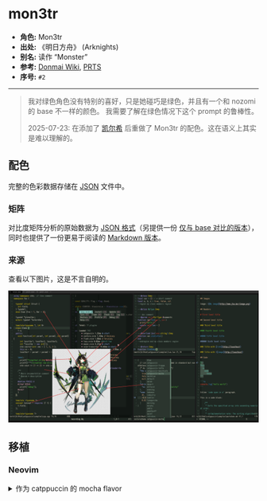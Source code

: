 # mon3tr

- **角色:** Mon3tr
- **出处:** 《明日方舟》 (Arknights)
- **别名:** 读作 “Monster”
- **参考:** [Donmai Wiki](<https://donmai.moe/wiki_pages/mon3tr_(arknights)>), [PRTS](https://prts.wiki/w/Mon3tr)
- **序号:** `#2`

---

> 我对绿色角色没有特别的喜好，只是她碰巧是绿色，并且有一个和 nozomi 的 base 不一样的颜色。
我需要了解在绿色情况下这个 prompt 的鲁棒性。
>
> 2025-07-23: 在添加了 [凯尔希](../kal'tsit_(arknights)/README.md) 后重做了 Mon3tr 的配色。这在语义上其实是难以理解的。

## 配色

完整的色彩数据存储在 [JSON](mon3tr.json) 文件中。

### 矩阵

对比度矩阵分析的原始数据为 [JSON 格式](contrast.json)（另提供一份 [仅与 base 对比的版本](base-contrast.json)），同时也提供了一份更易于阅读的 [Markdown 版本](contrast.md)。

### 来源

查看以下图片，这是不言自明的。

![mon3tr-sample](./assets/sample.png)

## 移植

### Neovim

<details>
  <summary>作为 catppuccin 的 mocha flavor</summary>

```lua
mocha = {
-- mon3tr

    rosewater = "#f5e5e0",
    flamingo = "#f2c9c0",
    pink = "#ffb0c9",
    mauve = "#b8a4ff",
    red = "#FF442E",
    maroon = "#B03A33",
    peach = "#f7bd8f",
    yellow = "#fcd912",
    green = "#5ad641",
    teal = "#5fb8a8",
    sky = "#96d8d0",
    sapphire = "#4d9fd0",
    blue = "#3c8dd9",
    lavender = "#a1c1ff",


    text = "#e8e1cf",
    subtext0 = "#cdbe97",
    subtext1 = "#dacfb3",

    base = "#1f2722",
    mantle = "#181e1a",
    crust = "#111513",
    surface0 = "#313d35",
    surface1 = "#435449",
    surface2 = "#556b5d",
    overlay0 = "#678171",
    overlay1 = "#7b9685",
    overlay2 = "#92a89a",
},
```

</details>
